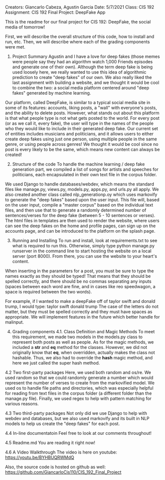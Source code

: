 Creators: Giancarlo Cabeza, Agustin Garcia
Date: 5/7/2021
Class: CIS 192
Assignment: CIS 192 Final Project: DeepFake App


This is the readme for our final project for CIS 192: DeepFake, the social media of tomorrow!

First, we will describe the overall structure of this code, how to install and run, etc. Then, we will describe where each of the grading
components were met.


1. Project Summary
Agustin and I have a love for deep fakes (those memes were people say they had an algorithm watch 1,000 Friends episodes and generate one of their own). Although the term deep fake is being used loosely here, we really wanted to use this idea of algorithmic prediction to create "deep fakes" of our own. We also really liked the last assignment with building a website, and we thought it would be cool to combine the two: a social media platform centered around "deep fakes" generated by machine learning.

Our platform, called DeepFake, is similar to a typical social media site in some of its features: accounts, liking posts, a "wall" with everyone's posts, and the ability to delete posts. However, what stands out about this platform is that what people type is not what gets posted to the world. For every post (or as we call it, every fake), the user will type in the names of the people who they would like to include in their generated deep fake. Our current set of entities includes musicians and politicians, and it allows users to either create deep fakes using just one person, using multiple people in the same genre, or using people across genres! We thought it would be cool since no post is every likely to be the same, which means new content can always be created!


2. Structure of the code
To handle the machine learning / deep fake generation part, we compiled a list of songs for artists and speeches for politicians, each encapsulated in their own text file in the corpus folder.

We used Django to handle databases/webdev, which means the standard files like manage.py, views.py, models.py, apps.py, and urls.py all apply. We also created another class called nlp_generationp.oy which uses markovify to generate the "deep fakes" based upon the user input. This file will, based on the user input, compile a "master corpus" based on the individual text files, and then use that to generate a randomly determined number of sentences/verses for the deep fake (between 5 - 10 sentences or verses). The html files in templates are then used to render the website, where users can see the deep fakes on the home and profile pages, can sign up on the accounts page, and can be introduced to the platform on the splash page.

3. Running and Installing
To run and install, look at requirements.txt to see what is required to run this. Otherwise, simply type python manage.py runserver in the command line to start hosting the website on a local server (port 8000). From there, you can use the website to your heart's content.

When inserting in the parameters for a post, you must be sure to type the names exactly as they should be typed! That means that they should be spelled correctly, and there should be no commas separating any inputs (spaces between each word are fine, and in cases like reo speedwagon, a space is required between the two words).

For example, if I wanted to make a deepFake off of taylor swift and donald trump, I would type:
taylor swift donald trump
The case of the letters do not matter, but they must be spelled correctly and they must have spaces as appropriate. We will implement features in the future which better handle for malinput.


4. Grading components
4.1. Class Definition and Magic Methods
To meet this requirement, we made two models in the models.py class to represent both posts as well as people. As for the magic methods, we included a __str__ and __eq__ method for the classes. However, we did not originally know that __eq__, when overridden, actually makes the class not hashable. Thus, we also had to override the __hash__ magic method, and here we just called the super hash method. 

4.2 Two first-party packages
Here, we used both random and os/re. We used random so that we could randomly generate a number which would represent the number of verses to create from the markovified model. We used os to handle file paths and directories, which was especially helpful for reading from text files in the corpus folder (a different folder than the manage.py file). Finally, we used regex to help with pattern matching for various reasons.

4.3 Two third-party packages
Not only did we use Django to help with webdev and databases, but we also used markovify and its built in NLP models to help us create the "deep fakes" for each post.

4.4 In-line documentatoin
Feel free to look at our comments throughout!

4.5 Readme.md
You are reading it right now!

4.6 A Video Walkthrough
The video is here on youtube: https://youtu.be/BYHBUQRWMdQ

Also, the source code is hosted on github as well: https://github.com/GiancarloCis110/CIS_192_Final_Project
